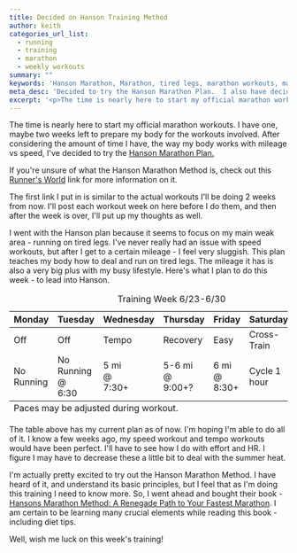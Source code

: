 ```yaml
---
title: Decided on Hanson Training Method
author: keith
categories_url_list:
  - running
  - training
  - marathon
  - weekly workouts
summary: ""
keywords: 'Hanson Marathon, Marathon, tired legs, marathon workouts, marathon plan'
meta_desc: 'Decided to try the Hanson Marathon Plan.  I also have decided on a workout leading up to the plan.'
excerpt: '<p>The time is nearly here to start my official marathon workouts. I have one, maybe two weeks left to prepare my body for the workouts involved. After considering the amount of time I have, the way my body works with mileage vs speed, I’ve decided to try the <a href="http://www.hansons-running.com/training-plans/advanced-training-plan/">Hanson Marathon Plan.</a></p>'
---
```

<p>The time is nearly here to start my official marathon workouts.  I have one, maybe two weeks left to prepare my body for the workouts involved.  After considering the amount of time I have, the way my body works with mileage vs speed, I've decided to try the <a href="http://www.hansons-running.com/training-plans/advanced-training-plan/">Hanson Marathon Plan.</a></p>

<p>If you're unsure of what the Hanson Marathon Method is, check out this <a href="http://www.runnersworld.com/race-training/marathoning-hansons-way">Runner's World</a> link for more information on it.</p>

<p>The first link I put in is similar to the actual workouts I'll be doing 2 weeks from now.  I'll post each workout week on here before I do them, and then after the week is over, I'll put up my thoughts as well.  </p>

<p>I went with the Hanson plan because it seems to focus on my main weak area - running on tired legs.  I've never really had an issue with speed workouts, but after I get to a certain mileage - I feel very sluggish.  This plan teaches my body how to deal and run on tired legs.  The mileage it has is also a very big plus with my busy lifestyle.  Here's what I plan to do this week - to lead into Hanson. </p><table class="custom_table">
<caption>Training Week 6/23-6/30</caption>
<colgroup>
</colgroup><colgroup span="7" title="title">
</colgroup><thead>
  <tr>
  	<th scope="col">Monday</th>
  	<th scope="col">Tuesday</th>
  	<th scope="col">Wednesday</th>
  	<th scope="col">Thursday</th>
  	<th scope="col">Friday</th>
    <th scope="col">Saturday</th>
    <th scope="col">Sunday</th>
  </tr>
</thead>
<tfoot>
  <tr>
    <td colspan="100%">Paces may be adjusted during workout.</td>
  </tr>
</tfoot>
<tbody>
  <tr>
    <td>Off</td>
    <td>Off</td>
    <td>Tempo</td>
    <td>Recovery</td>
    <td>Easy</td>
    <td>Cross-Train</td>
    <td>Long</td>
  </tr>
  <tr>
  	<td>No Running</td>
  	<td>No Running <br>@<br>6:30</td>
  	<td>5 mi<br>@<br> 7:30+</td>
  	<td>5-6 mi<br>@<br>9:00+?</td>
  	<td>6 mi<br>@<br>8:30+</td>
  	<td>Cycle 1 hour</td>
  	<td>10 mi<br>@<br>8:30+</td>
  </tr>
</tbody>
</table>
<p>The table above has my current plan as of now.  I'm hoping I'm able to do all of it.  I know a few weeks ago, my speed workout and tempo workouts would have been perfect.  I'll have to see how I do with effort and HR.  I figure I may have to decrease these a little bit to deal with the summer heat.</p>
<p>I'm actually pretty excited to try out the Hanson Marathon Method.  I have heard of it, and understand its basic principles, but I feel that as I'm doing this training I need to know more.  So, I went ahead and bought their book - <a href="http://www.amazon.com/gp/offer-listing/1934030856/ref=as_li_tl?ie=UTF8&camp=1789&creative=9325&creativeASIN=1934030856&linkCode=am2&tag=perdotnet-20&linkId=3HR5KAPWG3XXZURF">Hansons Marathon Method: A Renegade Path to Your Fastest Marathon</a>. I am certain to be learning many crucial elements while reading this book - including diet tips.</p>
<p> Well, wish me luck on this week's training!  </p>